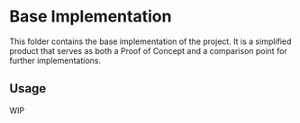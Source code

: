 # Base Implementation

This folder contains the base implementation of the project. It is a simplified product that serves as both 
a Proof of Concept and a comparison point for further implementations.

## Usage
WIP